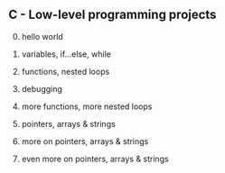 ## C - Low-level programming projects

0. hello world

1. variables, if...else, while

2. functions, nested loops

3. debugging

4. more functions, more nested loops

5. pointers, arrays & strings

6. more on pointers, arrays & strings

7. even more on pointers, arrays & strings
